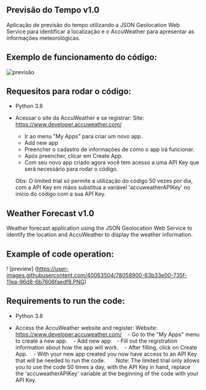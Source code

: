## Previsão do Tempo v1.0
Aplicação de previsão do tempo utilizando a JSON Geolocation Web Service para identificar a localização e o AccuWeather para apresentar as informações meteorológicas.

## Exemplo de funcionamento do código:
![previsão](https://user-images.githubusercontent.com/40063504/78058900-63b33e00-735f-11ea-96d8-6b7606faedf8.PNG)

## Requesitos para rodar o código:
- Python 3.8

- Acessar o site da AccuWeather e se registrar:
Site: https://www.developer.accuweather.com/
  - Ir ao menu "My Apps" para criar um novo app.
  - Add new app
  - Preencher o cadastro de informações de como o app irá funcionar.
  - Após preencher, clicar em Create App.
  - Com seu novo app criado agora você tem acesso a uma API Key que será necessário para rodar o código.
  
  Obs: O limited trial só permite a utilização do código 50 vezes por dia, com a API Key em mãos substitua a variável 'accuweatherAPIKey' no início do código com a sua API Key.


## Weather Forecast v1.0
Weather forecast application using the JSON Geolocation Web Service to identify the location and AccuWeather to display the weather information.

## Example of code operation:
! [preview] (https://user-images.githubusercontent.com/40063504/78058900-63b33e00-735f-11ea-96d8-6b7606faedf8.PNG)

## Requirements to run the code:
- Python 3.8

- Access the AccuWeather website and register:
Website: https://www.developer.accuweather.com/
   - Go to the "My Apps" menu to create a new app.
   - Add new app
   - Fill out the registration information about how the app will work.
   - After filling, click on Create App.
   - With your new app created you now have access to an API Key that will be needed to run the code.
  
   Note: The limited trial only allows you to use the code 50 times a day, with the API Key in hand, replace the 'accuweatherAPIKey' variable at the beginning of the code with your API Key.
